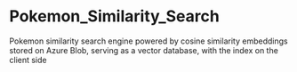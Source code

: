 # Pokemon_Similarity_Search
Pokemon similarity search engine powered by cosine similarity embeddings stored on Azure Blob, serving as a vector database, with the index on the client side
